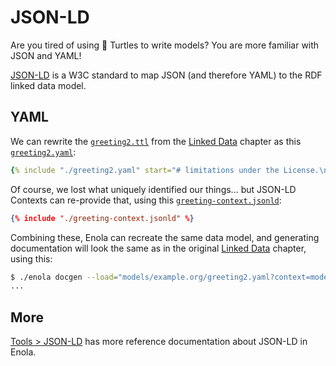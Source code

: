 <!--
    SPDX-License-Identifier: Apache-2.0

    Copyright 2024 The Enola <https://enola.dev> Authors

    Licensed under the Apache License, Version 2.0 (the "License");
    you may not use this file except in compliance with the License.
    You may obtain a copy of the License at

        https://www.apache.org/licenses/LICENSE-2.0

    Unless required by applicable law or agreed to in writing, software
    distributed under the License is distributed on an "AS IS" BASIS,
    WITHOUT WARRANTIES OR CONDITIONS OF ANY KIND, either express or implied.
    See the License for the specific language governing permissions and
    limitations under the License.
-->

# JSON-LD

Are you tired of using 🐢 Turtles to write models? You are more familiar with JSON and YAML!

[JSON-LD](https://json-ld.org/) is a W3C standard to map JSON (and therefore YAML) to the RDF linked data model.

## YAML

We can rewrite the [`greeting2.ttl`](greeting2.ttl) from the [Linked Data](linked.md) chapter as this [`greeting2.yaml`](greeting2.yaml):

```yaml
{% include "./greeting2.yaml" start="# limitations under the License.\n" %}
```

Of course, we lost what uniquely identified our things... but JSON-LD Contexts can re-provide that, using this [`greeting-context.jsonld`](greeting-context.jsonld): <!-- TODO Write greeting-context.jsonld as greeting-context.yamlld ... -->

```json
{% include "./greeting-context.jsonld" %}
```

Combining these, Enola can recreate the same data model, and generating documentation will look the same as in the original [Linked Data](linked.md) chapter, using this:

```bash cd .././.././..
$ ./enola docgen --load="models/example.org/greeting2.yaml?context=models/example.org/greeting-context.jsonld" --output=/tmp/models/ --no-index
...
```

## More

[Tools > JSON-LD](../../use/json-ld/index.md) has more reference documentation about JSON-LD in Enola.
